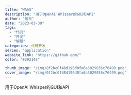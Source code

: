 ```yaml
---
title: "WAAS"
description: "用于OpenAI Whisper的GUI和API"
author: "瑞东"
date: "2023-03-30"
tags:
  - "代码"
  - "开发"
  - "编程"
categories: 代码开发
series: "application"
website_link: "https://github.com/"
color: "#292148"

thumb_image: "/img/0f2bc0f48d196d0fa6a3029036c76499.png"
cover_image: "/img/0f2bc0f48d196d0fa6a3029036c76499.png"
---
```


用于OpenAI Whisper的GUI和API